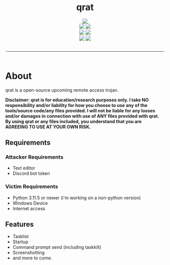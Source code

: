 <div align="center">
    <h1>qrat</h1>
    <img src="https://img.shields.io/github/license/anarix0/qrat">
    <br>
    <img src="https://img.shields.io/github/languages/top/anarix0/qrat?color=%23000000">
    <img src="https://img.shields.io/github/stars/anarix0/qrat?color=%23000000&logoColor=%23000000">
    <br>
    <img src="https://img.shields.io/github/commit-activity/w/anarix0/qrat?color=%23000000"> 
    <img src="https://img.shields.io/github/last-commit/anarix0/qrat?color=%23000000&logoColor=%23000000">
    <br>
    <img src="https://img.shields.io/github/issues/anarix0/qrat?color=%23000000&logoColor=%23000000">
    <img src="https://img.shields.io/github/issues-closed/anarix0/qrat?color=%23000000&logoColor=%23000000">
    <br>
</div>
<hr style="border-radius: 20%; margin-top: 30px; margin-bottom: 60px;" noshade="" size="35" width="100%">

# About
qrat is a open-source upcoming remote access trojan.

**Disclaimer: qrat is for education/research purposes only. I take NO responsibility and/or liability for how you choose to use any of the tools/source code/any files provided.
 I will not be liable for any losses and/or damages in connection with use of ANY files provided with qrat.
 By using qrat or any files included, you understand that you are AGREEING TO USE AT YOUR OWN RISK.** 

## Requirements
### Attacker Requirements
- Text editor
- Discord bot token
  
### Victim Requirements
- Python 3.11.5 or newer (i'm working on a non-python version)
- Windows Device
- Internet access

## Features
- Tasklist
- Startup
- Command prompt send (including taskkill)
- Screenshotting
- and more to come.
